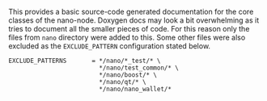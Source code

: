 This provides a basic source-code generated documentation for the core classes of the nano-node.
Doxygen docs may look a bit overwhelming as it tries to document all the smaller pieces of code. For
this reason only the files from `nano` directory were added to this. Some other
files were also excluded as the `EXCLUDE_PATTERN` configuration stated below.

    EXCLUDE_PATTERNS       = */nano/*_test/* \
                             */nano/test_common/* \
                             */nano/boost/* \
                             */nano/qt/* \
                             */nano/nano_wallet/*

